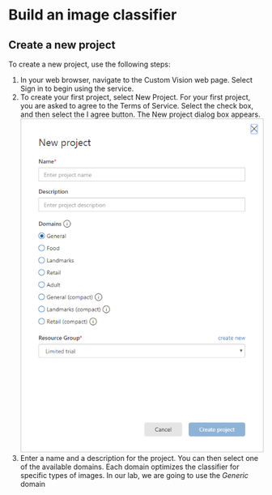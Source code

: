 # Build an image classifier
## Create a new project
To create a new project, use the following steps:
1. In your web browser, navigate to the Custom Vision web page. Select Sign in to begin using the service.
2. To create your first project, select New Project. For your first project, you are asked to agree to the Terms of Service. 
Select the check box, and then select the I agree button. The New project dialog box appears.
![New project](images/new-project.png)
3. Enter a name and a description for the project. You can then select one of the available domains. 
Each domain optimizes the classifier for specific types of images. In our lab, we are going to use the *Generic* domain

